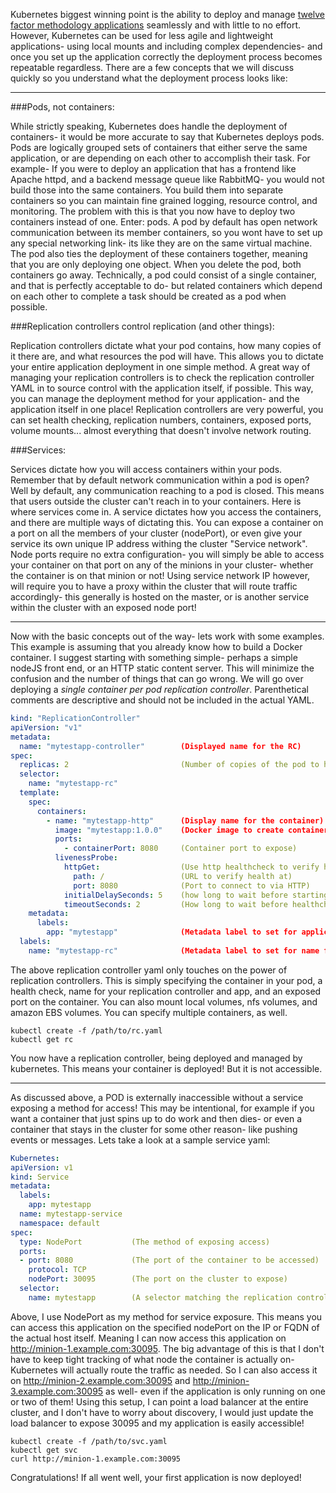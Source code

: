 Kubernetes biggest winning point is the ability to deploy and manage [twelve factor methodology applications](http://12factor.net/) seamlessly and with little to no effort. However, Kubernetes can be used for less agile and lightweight applications- using local mounts and including complex dependencies- and once you set up the application correctly the deployment process becomes repeatable regardless. There are a few concepts that we will discuss quickly so you understand what the deployment process looks like:
***

###Pods, not containers:

While strictly speaking, Kubernetes does handle the deployment of containers- it would be more accurate to say that Kubernetes deploys pods. Pods are logically grouped sets of containers that either serve the same application, or are depending on each other to accomplish their task. For example- If you were to deploy an application that has a frontend like Apache httpd, and a backend message queue like RabbitMQ- you would not build those into the same containers. You build them into separate containers so you can maintain fine grained logging, resource control, and monitoring. The problem with this is that you now have to deploy two containers instead of one. Enter: pods. A pod by default has open network communication between its member containers, so you wont have to set up any special networking link- its like they are on the same virtual machine. The pod also ties the deployment of these containers together, meaning that you are only deploying one object. When you delete the pod, both containers go away. Technically, a pod could consist of a single container, and that is perfectly acceptable to do- but related containers which depend on each other to complete a task should be created as a pod when possible.

###Replication controllers control replication (and other things):

Replication controllers dictate what your pod contains, how many copies of it there are, and what resources the pod will have. This allows you to dictate your entire application deployment in one simple method. A great way of managing your replication controllers is to check the replication controller YAML in to source control with the application itself, if possible. This way, you can manage the deployment method for your application- and the application itself in one place! Replication controllers are very powerful, you can set health checking, replication numbers, containers, exposed ports, volume mounts... almost everything that doesn't involve network routing.

###Services:

Services dictate how you will access containers within your pods. Remember that by default network communication within a pod is open? Well by default, any communication reaching to a pod is closed. This means that users outside the cluster can't reach in to your containers. Here is where services come in. A service dictates how you access the containers, and there are multiple ways of dictating this. You can expose a container on a port on all the members of your cluster (nodePort), or even give your service its own unique IP address withing the cluster "Service network". Node ports require no extra configuration- you will simply be able to access your container on that port on any of the minions in your cluster- whether the container is on that minion or not! Using service network IP however, will require you to have a proxy within the cluster that will route traffic accordingly- this generally is hosted on the master, or is another service within the cluster with an exposed node port!

***

Now with the basic concepts out of the way- lets work with some examples. This example is assuming that you already know how to build a Docker container. I suggest starting with something simple- perhaps a simple nodeJS front end, or an HTTP static content server. This will minimize the confusion and the number of things that can go wrong. We will go over deploying a *single container per pod replication controller*. Parenthetical comments are descriptive and should not be included in the actual YAML.

```yaml
kind: "ReplicationController"
apiVersion: "v1"
metadata:
  name: "mytestapp-controller"        (Displayed name for the RC)
spec:
  replicas: 2                         (Number of copies of the pod to have running at any given time)
  selector:
    name: "mytestapp-rc"
  template:
    spec:
      containers:
        - name: "mytestapp-http"      (Display name for the container)
          image: "mytestapp:1.0.0"    (Docker image to create container with)
          ports:
            - containerPort: 8080     (Container port to expose)
          livenessProbe:
            httpGet:                  (Use http healthcheck to verify health of container)
              path: /                 (URL to verify health at)
              port: 8080              (Port to connect to via HTTP)
            initialDelaySeconds: 5    (how long to wait before starting healthcheck)   
            timeoutSeconds: 2         (How long to wait before healthcheck fails)
    metadata:
      labels:
        app: "mytestapp"              (Metadata label to set for application for RC in ETCD)
  labels:
    name: "mytestapp-rc"              (Metadata label to set for name for RC in ETCD)
```

The above replication controller yaml only touches on the power of replication controllers. This is simply specifying the container in your pod, a health check, name for your replication controller and app, and an exposed port on the container. You can also mount local volumes, nfs volumes, and amazon EBS volumes. You can specify multiple containers, as well.

    kubectl create -f /path/to/rc.yaml
    kubectl get rc

You now have a replication controller, being deployed and managed by kubernetes. This means your container is deployed! But it is not accessible.

***

As discussed above, a POD is externally inaccessible without a service exposing a method for access! This may be intentional, for example if you want a container that just spins up to do work and then dies- or even a container that stays in the cluster for some other reason- like pushing events or messages. Lets take a look at a sample service yaml:

```yaml
Kubernetes:
apiVersion: v1
kind: Service
metadata:
  labels:
    app: mytestapp
  name: mytestapp-service
  namespace: default
spec:
  type: NodePort           (The method of exposing access)
  ports:
  - port: 8080             (The port of the container to be accessed)
    protocol: TCP
    nodePort: 30095        (The port on the cluster to expose)
  selector:
    name: mytestapp        (A selector matching the replication controller)
```

Above, I use NodePort as my method for service exposure. This means you can access this application on the specified nodePort on the IP or FQDN of the actual host itself. Meaning I can now access this application on http://minion-1.example.com:30095. The big advantage of this is that I don't have to keep tight tracking of what node the container is actually on- Kubernetes will actually route the traffic as needed. So I can also access it on http://minion-2.example.com:30095 and http://minion-3.example.com:30095 as well- even if the application is only running on one or two of them! Using this setup, I can point a load balancer at the entire cluster, and I don't have to worry about discovery, I would just update the load balancer to expose 30095 and my application is easily accessible!

    kubectl create -f /path/to/svc.yaml
    kubectl get svc
    curl http://minion-1.example.com:30095

Congratulations! If all went well, your first application is now deployed!